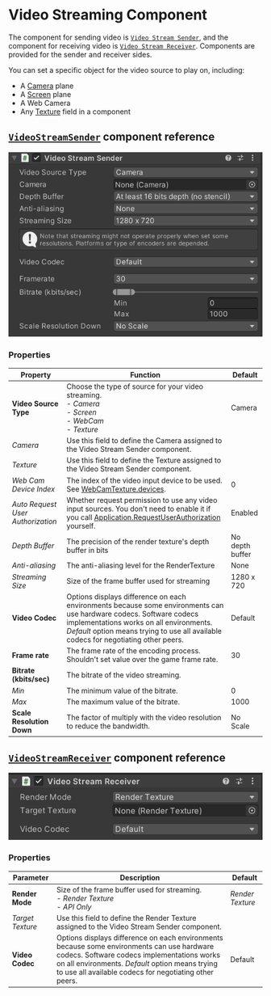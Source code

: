 # Video Streaming Component

The component for sending video is [`Video Stream Sender`](../api/Unity.RenderStreaming.VideoStreamSender.html), and the component for receiving video is [`Video Stream Receiver`](../api/Unity.RenderStreaming.VideoStreamReceiver.html). Components are provided for the sender and receiver sides.

You can set a specific object for the video source to play on, including:

- A [Camera](https://docs.unity3d.com/Manual/class-Camera.html) plane
- A [Screen](https://docs.unity3d.com/Manual/com.unity.modules.screencapture.html) plane
- A Web Camera
- Any [Texture](https://docs.unity3d.com/Manual/class-TextureImporter.html) field in a component

## [`VideoStreamSender`](../api/Unity.RenderStreaming.VideoStreamSender.html) component reference

![VideoStreamSender inspector](images/videostreamsender_inspector.png)

### Properties

| Property | Function | Default |
| --------- | ----------- | ------- |
| **Video Source Type** | Choose the type of source for your video streaming. <br/> - *Camera* <br/> - *Screen* <br/> - *WebCam* <br/> - *Texture* | Camera |
| *Camera* | Use this field to define the Camera assigned to the Video Stream Sender component.  |  |
| *Texture* | Use this field to define the Texture assigned to the Video Stream Sender component. |  |
| *Web Cam Device Index* | The index of the video input device to be used. See [WebCamTexture.devices](https://docs.unity3d.com/ScriptReference/WebCamTexture-devices.html). | 0 |
| *Auto Request User Authorization* | Whether request permission to use any video input sources. You don't need to enable it if you call [Application.RequestUserAuthorization](https://docs.unity3d.com/ScriptReference/Application.RequestUserAuthorization.html) yourself. | Enabled |
| *Depth Buffer* | The precision of the render texture's depth buffer in bits | No depth buffer |
| *Anti-aliasing* | The anti-aliasing level for the RenderTexture | None |
| *Streaming Size* | Size of the frame buffer used for streaming | 1280 x 720 |
| **Video Codec** | Options displays difference on each environments because some environments can use hardware codecs. Software codecs implementations works on all environments. *Default* option means trying to use all available codecs for negotiating other peers. | Default |
| **Frame rate** | The frame rate of the encoding process. Shouldn't set value over the game frame rate. | 30 |
| **Bitrate (kbits/sec)** | The bitrate of the video streaming. | |
| *Min* | The minimum value of the bitrate. | 0 |
| *Max* | The maximum value of the bitrate. | 1000 |
| **Scale Resolution Down** | The factor of multiply with the video resolution to reduce the bandwidth. | No Scale |

## [`VideoStreamReceiver`](../api/Unity.RenderStreaming.VideoStreamReceiver.html) component reference

![VideoStreamReceiver inspector](images/videostreamreceiver_inspector.png)

### Properties

| Parameter | Description | Default |
| --------- | ----------- | ------- |
| **Render Mode** | Size of the frame buffer used for streaming. <br/> - *Render Texture* <br/> - *API Only* | *Render Texture* |
| *Target Texture* | Use this field to define the Render Texture assigned to the Video Stream Sender component.  |  |
| **Video Codec** | Options displays difference on each environments because some environments can use hardware codecs. Software codecs implementations works on all environments. *Default* option means trying to use all available codecs for negotiating other peers. | Default |
